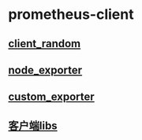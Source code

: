 # prometheus-client  

## [client_random](./client_golang/examples/random/README.md)

## [node_exporter](./node_exporter/README.md)

## [custom_exporter](./custom_exporter/README.md)

## [客户端libs](https://prometheus.io/docs/instrumenting/clientlibs/)
